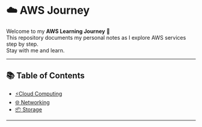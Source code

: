 # ☁️ AWS Journey  

Welcome to my **AWS Learning Journey** 🚀  
This repository documents my personal notes as I explore AWS services step by step.  
Stay with me and learn.  

---

## 📚 Table of Contents

- [⚡Cloud Computing](./cloud_computing/cloud_computing.md)  
- [🌐 Networking](./Networking/Networking.md)  
- [📦 Storage](./Storage/Storage.md)  

---


